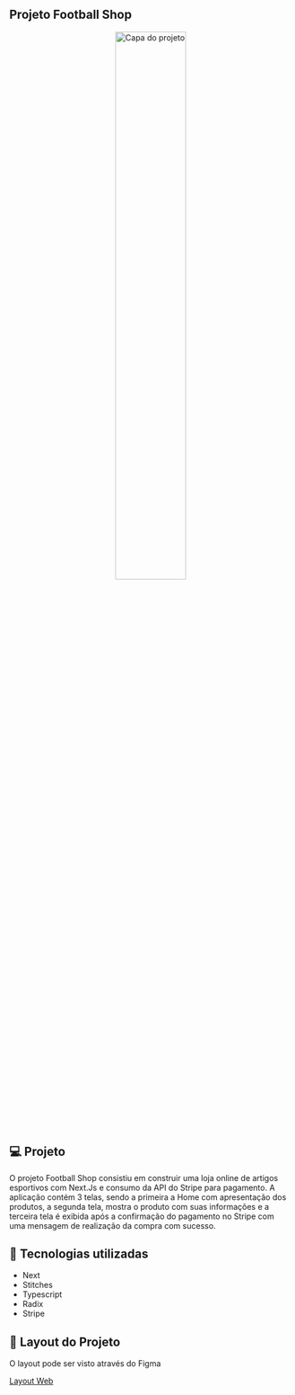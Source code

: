 ## Projeto Football Shop

<div align="center">
<img alt="Capa do projeto" src="public/shop.gif" width="50%">
</div>

## 💻 Projeto
O projeto Football Shop consistiu em construir uma loja online de artigos esportivos com Next.Js e consumo da API do Stripe para pagamento. A aplicação contém 3 telas, sendo a primeira a Home com apresentação dos produtos, a segunda tela, mostra o produto com suas informações e a terceira tela é exibida após a confirmação do pagamento no Stripe com uma mensagem de realização da compra com sucesso.

## 🚀 Tecnologias utilizadas

<ul>
  <li>Next</li>
  <li>Stitches</li>
  <li>Typescript</li>
  <li>Radix</li>
  <li>Stripe</li>
</ul>

## 🔖 Layout do Projeto

O layout pode ser visto através do Figma

[Layout Web](https://www.figma.com/file/4V5Ze5JVF7hkye2TqLm9bh/Ignite-Shop-2.0-%E2%80%A2-Desafio-React-(Copy)?type=design&mode=design&t=VgMGV9l0hTWbZDzZ-0)